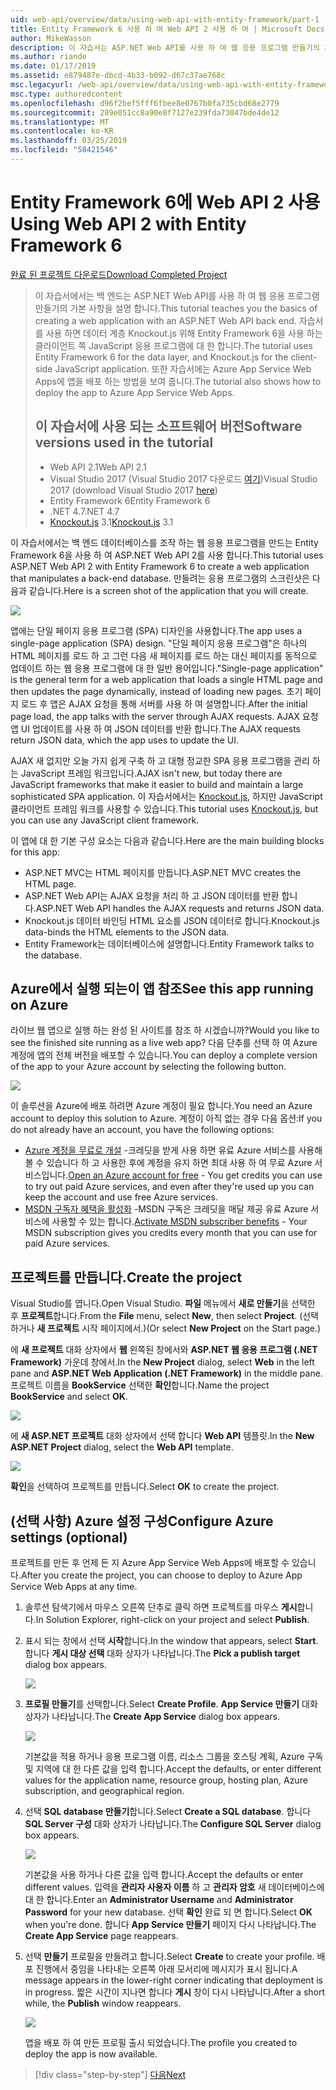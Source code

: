 ```yaml
---
uid: web-api/overview/data/using-web-api-with-entity-framework/part-1
title: Entity Framework 6 사용 하 여 Web API 2 사용 하 여 | Microsoft Docs
author: MikeWasson
description: 이 자습서는 ASP.NET Web API를 사용 하 여 웹 응용 프로그램 만들기의 기본 사항을 백 엔드 배우게를 보여 줍니다. 이 자습서에서는 데이터 레이아웃에 대 한 Entity Framework 6을 사용 하는 중...
ms.author: riande
ms.date: 01/17/2019
ms.assetid: e879487e-dbcd-4b33-b092-d67c37ae768c
msc.legacyurl: /web-api/overview/data/using-web-api-with-entity-framework/part-1
msc.type: authoredcontent
ms.openlocfilehash: d96f2bef5fff6fbee8e0767b0fa735cbd68e2779
ms.sourcegitcommit: 289e051cc8a90e8f7127e239fda73047bde4de12
ms.translationtype: MT
ms.contentlocale: ko-KR
ms.lasthandoff: 03/25/2019
ms.locfileid: "58421546"
---
```

<a name="using-web-api-2-with-entity-framework-6"></a><span data-ttu-id="7d7f3-104">Entity Framework 6에 Web API 2 사용</span><span class="sxs-lookup"><span data-stu-id="7d7f3-104">Using Web API 2 with Entity Framework 6</span></span>
====================

[<span data-ttu-id="7d7f3-105">완료 된 프로젝트 다운로드</span><span class="sxs-lookup"><span data-stu-id="7d7f3-105">Download Completed Project</span></span>](https://github.com/MikeWasson/BookService)

> <span data-ttu-id="7d7f3-106">이 자습서에서는 백 엔드는 ASP.NET Web API를 사용 하 여 웹 응용 프로그램 만들기의 기본 사항을 설명 합니다.</span><span class="sxs-lookup"><span data-stu-id="7d7f3-106">This tutorial teaches you the basics of creating a web application with an ASP.NET Web API back end.</span></span> <span data-ttu-id="7d7f3-107">자습서를 사용 하면 데이터 계층 Knockout.js 위해 Entity Framework 6을 사용 하는 클라이언트 쪽 JavaScript 응용 프로그램에 대 한 합니다.</span><span class="sxs-lookup"><span data-stu-id="7d7f3-107">The tutorial uses Entity Framework 6 for the data layer, and Knockout.js for the client-side JavaScript application.</span></span> <span data-ttu-id="7d7f3-108">또한 자습서에는 Azure App Service Web Apps에 앱을 배포 하는 방법을 보여 줍니다.</span><span class="sxs-lookup"><span data-stu-id="7d7f3-108">The tutorial also shows how to deploy the app to Azure App Service Web Apps.</span></span>
>
> ## <a name="software-versions-used-in-the-tutorial"></a><span data-ttu-id="7d7f3-109">이 자습서에 사용 되는 소프트웨어 버전</span><span class="sxs-lookup"><span data-stu-id="7d7f3-109">Software versions used in the tutorial</span></span>
>
> - <span data-ttu-id="7d7f3-110">Web API 2.1</span><span class="sxs-lookup"><span data-stu-id="7d7f3-110">Web API 2.1</span></span>
> - <span data-ttu-id="7d7f3-111">Visual Studio 2017 (Visual Studio 2017 다운로드 [여기](https://visualstudio.microsoft.com/downloads/?utm_medium=microsoft&utm_source=docs.microsoft.com&utm_campaign=button+cta&utm_content=download+vs2017))</span><span class="sxs-lookup"><span data-stu-id="7d7f3-111">Visual Studio 2017 (download Visual Studio 2017 [here](https://visualstudio.microsoft.com/downloads/?utm_medium=microsoft&utm_source=docs.microsoft.com&utm_campaign=button+cta&utm_content=download+vs2017))</span></span>
> - <span data-ttu-id="7d7f3-112">Entity Framework 6</span><span class="sxs-lookup"><span data-stu-id="7d7f3-112">Entity Framework 6</span></span>
> - <span data-ttu-id="7d7f3-113">.NET 4.7</span><span class="sxs-lookup"><span data-stu-id="7d7f3-113">.NET 4.7</span></span>
> - <span data-ttu-id="7d7f3-114">[Knockout.js](http://knockoutjs.com/) 3.1</span><span class="sxs-lookup"><span data-stu-id="7d7f3-114">[Knockout.js](http://knockoutjs.com/) 3.1</span></span>

<span data-ttu-id="7d7f3-115">이 자습서에서는 백 엔드 데이터베이스를 조작 하는 웹 응용 프로그램을 만드는 Entity Framework 6을 사용 하 여 ASP.NET Web API 2를 사용 합니다.</span><span class="sxs-lookup"><span data-stu-id="7d7f3-115">This tutorial uses ASP.NET Web API 2 with Entity Framework 6 to create a web application that manipulates a back-end database.</span></span> <span data-ttu-id="7d7f3-116">만들려는 응용 프로그램의 스크린샷은 다음과 같습니다.</span><span class="sxs-lookup"><span data-stu-id="7d7f3-116">Here is a screen shot of the application that you will create.</span></span>

[![](part-1/_static/image2.png)](part-1/_static/image1.png)

<span data-ttu-id="7d7f3-117">앱에는 단일 페이지 응용 프로그램 (SPA) 디자인을 사용합니다.</span><span class="sxs-lookup"><span data-stu-id="7d7f3-117">The app uses a single-page application (SPA) design.</span></span> <span data-ttu-id="7d7f3-118">"단일 페이지 응용 프로그램"은 하나의 HTML 페이지를 로드 하 고 그런 다음 새 페이지를 로드 하는 대신 페이지를 동적으로 업데이트 하는 웹 응용 프로그램에 대 한 일반 용어입니다.</span><span class="sxs-lookup"><span data-stu-id="7d7f3-118">"Single-page application" is the general term for a web application that loads a single HTML page and then updates the page dynamically, instead of loading new pages.</span></span> <span data-ttu-id="7d7f3-119">초기 페이지 로드 후 앱은 AJAX 요청을 통해 서버를 사용 하 여 설명합니다.</span><span class="sxs-lookup"><span data-stu-id="7d7f3-119">After the initial page load, the app talks with the server through AJAX requests.</span></span> <span data-ttu-id="7d7f3-120">AJAX 요청 앱 UI 업데이트를 사용 하 여 JSON 데이터를 반환 합니다.</span><span class="sxs-lookup"><span data-stu-id="7d7f3-120">The AJAX requests return JSON data, which the app uses to update the UI.</span></span>

<span data-ttu-id="7d7f3-121">AJAX 새 없지만 오늘 가지 쉽게 구축 하 고 대형 정교한 SPA 응용 프로그램을 관리 하는 JavaScript 프레임 워크입니다.</span><span class="sxs-lookup"><span data-stu-id="7d7f3-121">AJAX isn't new, but today there are JavaScript frameworks that make it easier to build and maintain a large sophisticated SPA application.</span></span> <span data-ttu-id="7d7f3-122">이 자습서에서는 [Knockout.js](http://knockoutjs.com/), 하지만 JavaScript 클라이언트 프레임 워크를 사용할 수 있습니다.</span><span class="sxs-lookup"><span data-stu-id="7d7f3-122">This tutorial uses [Knockout.js](http://knockoutjs.com/), but you can use any JavaScript client framework.</span></span>

<span data-ttu-id="7d7f3-123">이 앱에 대 한 기본 구성 요소는 다음과 같습니다.</span><span class="sxs-lookup"><span data-stu-id="7d7f3-123">Here are the main building blocks for this app:</span></span>

- <span data-ttu-id="7d7f3-124">ASP.NET MVC는 HTML 페이지를 만듭니다.</span><span class="sxs-lookup"><span data-stu-id="7d7f3-124">ASP.NET MVC creates the HTML page.</span></span>
- <span data-ttu-id="7d7f3-125">ASP.NET Web API는 AJAX 요청을 처리 하 고 JSON 데이터를 반환 합니다.</span><span class="sxs-lookup"><span data-stu-id="7d7f3-125">ASP.NET Web API handles the AJAX requests and returns JSON data.</span></span>
- <span data-ttu-id="7d7f3-126">Knockout.js 데이터 바인딩 HTML 요소를 JSON 데이터로 합니다.</span><span class="sxs-lookup"><span data-stu-id="7d7f3-126">Knockout.js data-binds the HTML elements to the JSON data.</span></span>
- <span data-ttu-id="7d7f3-127">Entity Framework는 데이터베이스에 설명합니다.</span><span class="sxs-lookup"><span data-stu-id="7d7f3-127">Entity Framework talks to the database.</span></span>

## <a name="see-this-app-running-on-azure"></a><span data-ttu-id="7d7f3-128">Azure에서 실행 되는이 앱 참조</span><span class="sxs-lookup"><span data-stu-id="7d7f3-128">See this app running on Azure</span></span>

<span data-ttu-id="7d7f3-129">라이브 웹 앱으로 실행 하는 완성 된 사이트를 참조 하 시겠습니까?</span><span class="sxs-lookup"><span data-stu-id="7d7f3-129">Would you like to see the finished site running as a live web app?</span></span> <span data-ttu-id="7d7f3-130">다음 단추를 선택 하 여 Azure 계정에 앱의 전체 버전을 배포할 수 있습니다.</span><span class="sxs-lookup"><span data-stu-id="7d7f3-130">You can deploy a complete version of the app to your Azure account by selecting the following button.</span></span>

[![](http://azuredeploy.net/deploybutton.png)](https://azuredeploy.net/?WT.mc_id=deploy_azure_aspnet&repository=https://github.com/tfitzmac/BookService)

<span data-ttu-id="7d7f3-131">이 솔루션을 Azure에 배포 하려면 Azure 계정이 필요 합니다.</span><span class="sxs-lookup"><span data-stu-id="7d7f3-131">You need an Azure account to deploy this solution to Azure.</span></span> <span data-ttu-id="7d7f3-132">계정이 아직 없는 경우 다음 옵션:</span><span class="sxs-lookup"><span data-stu-id="7d7f3-132">If you do not already have an account, you have the following options:</span></span>

- <span data-ttu-id="7d7f3-133">[Azure 계정을 무료로 개설](https://azure.microsoft.com/pricing/free-trial/?WT.mc_id=A443DD604) -크레딧을 받게 사용 하면 유료 Azure 서비스를 사용해볼 수 있습니다 하 고 사용한 후에 계정을 유지 하면 최대 사용 하 여 무료 Azure 서비스입니다.</span><span class="sxs-lookup"><span data-stu-id="7d7f3-133">[Open an Azure account for free](https://azure.microsoft.com/pricing/free-trial/?WT.mc_id=A443DD604) - You get credits you can use to try out paid Azure services, and even after they're used up you can keep the account and use free Azure services.</span></span>
- <span data-ttu-id="7d7f3-134">[MSDN 구독자 혜택을 활성화](https://azure.microsoft.com/pricing/member-offers/msdn-benefits-details/?WT.mc_id=A443DD604) -MSDN 구독은 크레딧을 매달 제공 유료 Azure 서비스에 사용할 수 있는 합니다.</span><span class="sxs-lookup"><span data-stu-id="7d7f3-134">[Activate MSDN subscriber benefits](https://azure.microsoft.com/pricing/member-offers/msdn-benefits-details/?WT.mc_id=A443DD604) - Your MSDN subscription gives you credits every month that you can use for paid Azure services.</span></span>

## <a name="create-the-project"></a><span data-ttu-id="7d7f3-135">프로젝트를 만듭니다.</span><span class="sxs-lookup"><span data-stu-id="7d7f3-135">Create the project</span></span>

<span data-ttu-id="7d7f3-136">Visual Studio를 엽니다.</span><span class="sxs-lookup"><span data-stu-id="7d7f3-136">Open Visual Studio.</span></span> <span data-ttu-id="7d7f3-137">**파일** 메뉴에서 **새로 만들기**을 선택한 후 **프로젝트**합니다.</span><span class="sxs-lookup"><span data-stu-id="7d7f3-137">From the **File** menu, select **New**, then select **Project**.</span></span> <span data-ttu-id="7d7f3-138">(선택 하거나 **새 프로젝트** 시작 페이지에서.)</span><span class="sxs-lookup"><span data-stu-id="7d7f3-138">(Or select **New Project** on the Start page.)</span></span>

<span data-ttu-id="7d7f3-139">에 **새 프로젝트** 대화 상자에서 **웹** 왼쪽된 창에서와 **ASP.NET 웹 응용 프로그램 (.NET Framework)** 가운데 창에서.</span><span class="sxs-lookup"><span data-stu-id="7d7f3-139">In the **New Project** dialog, select **Web** in the left pane and **ASP.NET Web Application (.NET Framework)** in the middle pane.</span></span> <span data-ttu-id="7d7f3-140">프로젝트 이름을 **BookService** 선택한 **확인**합니다.</span><span class="sxs-lookup"><span data-stu-id="7d7f3-140">Name the project **BookService** and select **OK**.</span></span>

[![](part-1/_static/image11.png)](part-1/_static/image11.png)

<span data-ttu-id="7d7f3-141">에 **새 ASP.NET 프로젝트** 대화 상자에서 선택 합니다 **Web API** 템플릿.</span><span class="sxs-lookup"><span data-stu-id="7d7f3-141">In the **New ASP.NET Project** dialog, select the **Web API** template.</span></span>

[![](part-1/_static/image12.png)](part-1/_static/image12.png)


<span data-ttu-id="7d7f3-142">**확인**을 선택하여 프로젝트를 만듭니다.</span><span class="sxs-lookup"><span data-stu-id="7d7f3-142">Select **OK** to create the project.</span></span>

## <a name="configure-azure-settings-optional"></a><span data-ttu-id="7d7f3-143">(선택 사항) Azure 설정 구성</span><span class="sxs-lookup"><span data-stu-id="7d7f3-143">Configure Azure settings (optional)</span></span>

<span data-ttu-id="7d7f3-144">프로젝트를 만든 후 언제 든 지 Azure App Service Web Apps에 배포할 수 있습니다.</span><span class="sxs-lookup"><span data-stu-id="7d7f3-144">After you create the project, you can choose to deploy to Azure App Service Web Apps at any time.</span></span> 

1. <span data-ttu-id="7d7f3-145">솔루션 탐색기에서 마우스 오른쪽 단추로 클릭 하면 프로젝트를 마우스 **게시**합니다.</span><span class="sxs-lookup"><span data-stu-id="7d7f3-145">In Solution Explorer, right-click on your project and select **Publish**.</span></span>

2. <span data-ttu-id="7d7f3-146">표시 되는 창에서 선택 **시작**합니다.</span><span class="sxs-lookup"><span data-stu-id="7d7f3-146">In the window that appears, select **Start**.</span></span> <span data-ttu-id="7d7f3-147">합니다 **게시 대상 선택** 대화 상자가 나타납니다.</span><span class="sxs-lookup"><span data-stu-id="7d7f3-147">The **Pick a publish target** dialog box appears.</span></span>

   [![](part-1/_static/image14.png)](part-1/_static/image14.png)

3. <span data-ttu-id="7d7f3-148">**프로필 만들기**를 선택합니다.</span><span class="sxs-lookup"><span data-stu-id="7d7f3-148">Select **Create Profile**.</span></span> <span data-ttu-id="7d7f3-149">**App Service 만들기** 대화 상자가 나타납니다.</span><span class="sxs-lookup"><span data-stu-id="7d7f3-149">The **Create App Service** dialog box appears.</span></span>

   [![](part-1/_static/image15.png)](part-1/_static/image15.png)

   <span data-ttu-id="7d7f3-150">기본값을 적용 하거나 응용 프로그램 이름, 리소스 그룹을 호스팅 계획, Azure 구독 및 지역에 대 한 다른 값을 입력 합니다.</span><span class="sxs-lookup"><span data-stu-id="7d7f3-150">Accept the defaults, or enter different values for the application name, resource group, hosting plan, Azure subscription, and geographical region.</span></span> 

4. <span data-ttu-id="7d7f3-151">선택 **SQL database 만들기**합니다.</span><span class="sxs-lookup"><span data-stu-id="7d7f3-151">Select **Create a SQL database**.</span></span> <span data-ttu-id="7d7f3-152">합니다 **SQL Server 구성** 대화 상자가 나타납니다.</span><span class="sxs-lookup"><span data-stu-id="7d7f3-152">The **Configure SQL Server** dialog box appears.</span></span> 

   [![](part-1/_static/image16.png)](part-1/_static/image16.png)

   <span data-ttu-id="7d7f3-153">기본값을 사용 하거나 다른 값을 입력 합니다.</span><span class="sxs-lookup"><span data-stu-id="7d7f3-153">Accept the defaults or enter different values.</span></span> <span data-ttu-id="7d7f3-154">입력을 **관리자 사용자 이름** 하 고 **관리자 암호** 새 데이터베이스에 대 한 합니다.</span><span class="sxs-lookup"><span data-stu-id="7d7f3-154">Enter an **Administrator Username** and **Administrator Password** for your new database.</span></span> <span data-ttu-id="7d7f3-155">선택 **확인** 완료 되 면 합니다.</span><span class="sxs-lookup"><span data-stu-id="7d7f3-155">Select **OK** when you're done.</span></span> <span data-ttu-id="7d7f3-156">합니다 **App Service 만들기** 페이지 다시 나타납니다.</span><span class="sxs-lookup"><span data-stu-id="7d7f3-156">The **Create App Service** page reappears.</span></span>

5. <span data-ttu-id="7d7f3-157">선택 **만들기** 프로필을 만들려고 합니다.</span><span class="sxs-lookup"><span data-stu-id="7d7f3-157">Select **Create** to create your profile.</span></span> <span data-ttu-id="7d7f3-158">배포 진행에서 중임을 나타내는 오른쪽 아래 모서리에 메시지가 표시 됩니다.</span><span class="sxs-lookup"><span data-stu-id="7d7f3-158">A message appears in the lower-right corner indicating that deployment is in progress.</span></span> <span data-ttu-id="7d7f3-159">짧은 시간이 지나면 합니다 **게시** 창이 다시 나타납니다.</span><span class="sxs-lookup"><span data-stu-id="7d7f3-159">After a short while, the **Publish** window reappears.</span></span>

    [![](part-1/_static/image17.png)](part-1/_static/image17.png)
   
    <span data-ttu-id="7d7f3-160">앱을 배포 하 여 만든 프로필 출시 되었습니다.</span><span class="sxs-lookup"><span data-stu-id="7d7f3-160">The profile you created to deploy the app is now available.</span></span> 


> [!div class="step-by-step"]
> [<span data-ttu-id="7d7f3-161">다음</span><span class="sxs-lookup"><span data-stu-id="7d7f3-161">Next</span></span>](part-2.md)
